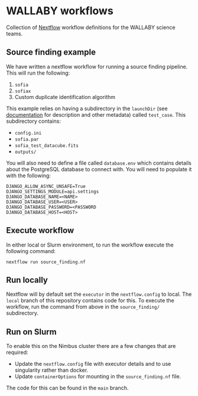 # WALLABY workflows

Collection of [Nextflow](https://www.nextflow.io/) workflow definitions for the WALLABY science teams.

## Source finding example

We have written a nextflow workflow for running a source finding pipeline. This will run the following:
 
1. `sofia`
2. `sofiax`
3. Custom duplicate identification algorithm

This example relies on having a subdirectory in the `launchDir` (see [documentation](https://www.nextflow.io/docs/latest/metadata.html) for description and other metadata) called `test_case`. This subdirectory contains:

* `config.ini`
* `sofia.par`
* `sofia_test_datacube.fits`
* `outputs/`

You will also need to define a file called `database.env` which contains details about the PostgreSQL database to connect with. You will need to populate it with the following:

```
DJANGO_ALLOW_ASYNC_UNSAFE=True
DJANGO_SETTINGS_MODULE=api.settings
DJANGO_DATABASE_NAME=<NAME>
DJANGO_DATABASE_USER=<USER>
DJANGO_DATABASE_PASSWORD=<PASSWORD
DJANGO_DATABASE_HOST=<HOST>
```

## Execute workflow

In either local or Slurm environment, to run the workflow execute the following command:

```
nextflow run source_finding.nf
```

## Run locally

Nextflow will by default set the `executor` in the `nextflow.config` to local. The `local` branch of this repository contains code for this. To execute the workflow, run the command from above in the `source_finding/` subdirectory.

## Run on Slurm

To enable this on the Nimbus cluster there are a few changes that are required:

* Update the `nextflow.config` file with executor details and to use singularity rather than docker.
* Update `containerOptions` for mounting in the `source_finding.nf` file.

The code for this can be found in the `main` branch.

